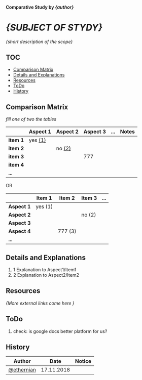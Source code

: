 #### Comparative Study by _{author}_
#  _{SUBJECT OF STYDY}_
_{short description of the scope}_

## TOC
* [Comparison Matrix](#comparison-matrix) 
* [Details and Explanations](#Details-and-Explanations)
* [Resources](#resources)
* [ToDo](#todo)
* [History](#history)
## Comparison Matrix
_fill one of two the tables_

|            | Aspect 1 | Aspect 2 | Aspect 3 | ... | Notes |  
|------------|----------|----------|----------|-----|-------|
|**item 1**  |  yes [(1)](#e1) |          |          |     |       |
|**item 2**  |          |  no [(2)](#e2)  |          |     |       |
|**item 3**  |          |          |  777     |     |       |
|**item 4**  |          |          |          |     |       |
| **...**    |          |          |          |     |       |

OR 

|            | Item 1 | Item 2 | Item 3 | ... |
|------------|--------|--------|--------|-----|
|**Aspect 1**| yes (1)|        |        |     |     
|**Aspect 2**|        |        | no (2) |     |
|**Aspect 3**|        |        |        |     |
|**Aspect 4**|        | 777 (3)|        |     |
| **...**    |        |        |        |     |


## Details and Explanations
1. <a name="e1">1</a> Explanation to Aspect1/Item1  
1. <a name="e2">2</a> Explanation to Aspect2/Item2

## Resources
_{More external links come here }_

## ToDo
1. check: is google docs better platform for us?

## History

| Author     | Date | Notice |
|------------|------|--------|
|[@ethernian](https://ethereum-magicians.org/u/ethernian)| 17.11.2018| | created this template | initial version |     

